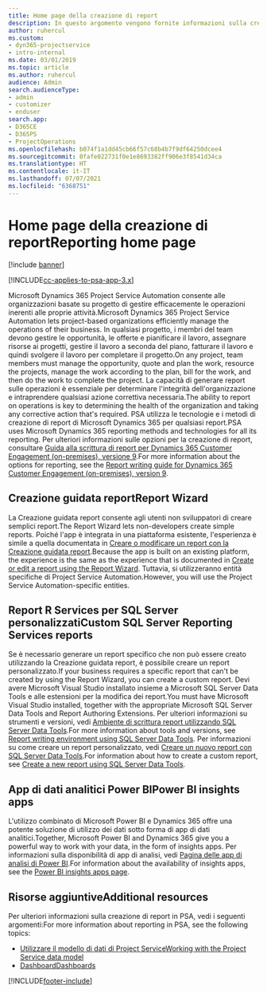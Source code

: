 ```yaml
---
title: Home page della creazione di report
description: In questo argomento vengono fornite informazioni sulla creazione di report in Dynamics 365 Project Service Automation.
author: ruhercul
ms.custom:
- dyn365-projectservice
- intro-internal
ms.date: 03/01/2019
ms.topic: article
ms.author: ruhercul
audience: Admin
search.audienceType:
- admin
- customizer
- enduser
search.app:
- D365CE
- D365PS
- ProjectOperations
ms.openlocfilehash: b074f1a1dd45cb66f57c68b4b7f9df64250dcee4
ms.sourcegitcommit: 0fafe022731f0e1e8693382ff906e3f8541d34ca
ms.translationtype: HT
ms.contentlocale: it-IT
ms.lasthandoff: 07/07/2021
ms.locfileid: "6368751"
---
```

# <a name="reporting-home-page"></a><span data-ttu-id="bf6a5-103">Home page della creazione di report</span><span class="sxs-lookup"><span data-stu-id="bf6a5-103">Reporting home page</span></span>

[!include [banner](../includes/psa-now-project-operations.md)]

[!INCLUDE[cc-applies-to-psa-app-3.x](../includes/cc-applies-to-psa-app-3x.md)]

<span data-ttu-id="bf6a5-104">Microsoft Dynamics 365 Project Service Automation consente alle organizzazioni basate su progetto di gestire efficacemente le operazioni inerenti alle proprie attività.</span><span class="sxs-lookup"><span data-stu-id="bf6a5-104">Microsoft Dynamics 365 Project Service Automation lets project-based organizations efficiently manage the operations of their business.</span></span> <span data-ttu-id="bf6a5-105">In qualsiasi progetto, i membri del team devono gestire le opportunità, le offerte e pianificare il lavoro, assegnare risorse ai progetti, gestire il lavoro a seconda del piano, fatturare il lavoro e quindi svolgere il lavoro per completare il progetto.</span><span class="sxs-lookup"><span data-stu-id="bf6a5-105">On any project, team members must manage the opportunity, quote and plan the work, resource the projects, manage the work according to the plan, bill for the work, and then do the work to complete the project.</span></span> <span data-ttu-id="bf6a5-106">La capacità di generare report sulle operazioni è essenziale per determinare l'integrità dell'organizzazione e intraprendere qualsiasi azione correttiva necessaria.</span><span class="sxs-lookup"><span data-stu-id="bf6a5-106">The ability to report on operations is key to determining the health of the organization and taking any corrective action that's required.</span></span> <span data-ttu-id="bf6a5-107">PSA utilizza le tecnologie e i metodi di creazione di report di Microsoft Dynamics 365 per qualsiasi report.</span><span class="sxs-lookup"><span data-stu-id="bf6a5-107">PSA uses Microsoft Dynamics 365 reporting methods and technologies for all its reporting.</span></span> <span data-ttu-id="bf6a5-108">Per ulteriori informazioni sulle opzioni per la creazione di report, consultare [Guida alla scrittura di report per Dynamics 365 Customer Engagement (on-premises), versione 9](/dynamics365/customerengagement/on-premises/analytics/reporting-analytics-with-dynamics-365).</span><span class="sxs-lookup"><span data-stu-id="bf6a5-108">For more information about the options for reporting, see the [Report writing guide for Dynamics 365 Customer Engagement (on-premises), version 9](/dynamics365/customerengagement/on-premises/analytics/reporting-analytics-with-dynamics-365).</span></span>

## <a name="report-wizard"></a><span data-ttu-id="bf6a5-109">Creazione guidata report</span><span class="sxs-lookup"><span data-stu-id="bf6a5-109">Report Wizard</span></span>

<span data-ttu-id="bf6a5-110">La Creazione guidata report consente agli utenti non sviluppatori di creare semplici report.</span><span class="sxs-lookup"><span data-stu-id="bf6a5-110">The Report Wizard lets non-developers create simple reports.</span></span> <span data-ttu-id="bf6a5-111">Poiché l'app è integrata in una piattaforma esistente, l'esperienza è simile a quella documentata in [Creare o modificare un report con la Creazione guidata report](/dynamics365/customerengagement/on-premises/basics/create-edit-copy-report-wizard).</span><span class="sxs-lookup"><span data-stu-id="bf6a5-111">Because the app is built on an existing platform, the experience is the same as the experience that is documented in [Create or edit a report using the Report Wizard](/dynamics365/customerengagement/on-premises/basics/create-edit-copy-report-wizard).</span></span> <span data-ttu-id="bf6a5-112">Tuttavia, si utilizzeranno entità specifiche di Project Service Automation.</span><span class="sxs-lookup"><span data-stu-id="bf6a5-112">However, you will use the Project Service Automation-specific entities.</span></span>

## <a name="custom-sql-server-reporting-services-reports"></a><span data-ttu-id="bf6a5-113">Report R Services per SQL Server personalizzati</span><span class="sxs-lookup"><span data-stu-id="bf6a5-113">Custom SQL Server Reporting Services reports</span></span>

<span data-ttu-id="bf6a5-114">Se è necessario generare un report specifico che non può essere creato utilizzando la Creazione guidata report, è possibile creare un report personalizzato.</span><span class="sxs-lookup"><span data-stu-id="bf6a5-114">If your business requires a specific report that can't be created by using the Report Wizard, you can create a custom report.</span></span> <span data-ttu-id="bf6a5-115">Devi avere Microsoft Visual Studio installato insieme a Microsoft SQL Server Data Tools e alle estensioni per la modifica dei report.</span><span class="sxs-lookup"><span data-stu-id="bf6a5-115">You must have Microsoft Visual Studio installed, together with the appropriate Microsoft SQL Server Data Tools and Report Authoring Extensions.</span></span> <span data-ttu-id="bf6a5-116">Per ulteriori informazioni su strumenti e versioni, vedi [Ambiente di scrittura report utilizzando SQL Server Data Tools](/dynamics365/customerengagement/on-premises/analytics/report-writing-environment-using-sql-server-data-tools).</span><span class="sxs-lookup"><span data-stu-id="bf6a5-116">For more information about tools and versions, see [Report writing environment using SQL Server Data Tools](/dynamics365/customerengagement/on-premises/analytics/report-writing-environment-using-sql-server-data-tools).</span></span> <span data-ttu-id="bf6a5-117">Per informazioni su come creare un report personalizzato, vedi [Creare un nuovo report con SQL Server Data Tools](/dynamics365/customerengagement/on-premises/analytics/create-a-new-report-using-sql-server-data-tools).</span><span class="sxs-lookup"><span data-stu-id="bf6a5-117">For information about how to create a custom report, see [Create a new report using SQL Server Data Tools](/dynamics365/customerengagement/on-premises/analytics/create-a-new-report-using-sql-server-data-tools).</span></span>

## <a name="power-bi-insights-apps"></a><span data-ttu-id="bf6a5-118">App di dati analitici Power BI</span><span class="sxs-lookup"><span data-stu-id="bf6a5-118">Power BI insights apps</span></span>

<span data-ttu-id="bf6a5-119">L'utilizzo combinato di Microsoft Power BI e Dynamics 365 offre una potente soluzione di utilizzo dei dati sotto forma di app di dati analitici.</span><span class="sxs-lookup"><span data-stu-id="bf6a5-119">Together, Microsoft Power BI and Dynamics 365 give you a powerful way to work with your data, in the form of insights apps.</span></span> <span data-ttu-id="bf6a5-120">Per informazioni sulla disponibilità di app di analisi, vedi [Pagina delle app di analisi di Power BI](https://powerbi.microsoft.com/power-bi-insights-apps/).</span><span class="sxs-lookup"><span data-stu-id="bf6a5-120">For information about the availability of insights apps, see the [Power BI insights apps page](https://powerbi.microsoft.com/power-bi-insights-apps/).</span></span>


## <a name="additional-resources"></a><span data-ttu-id="bf6a5-121">Risorse aggiuntive</span><span class="sxs-lookup"><span data-stu-id="bf6a5-121">Additional resources</span></span>
<span data-ttu-id="bf6a5-122">Per ulteriori informazioni sulla creazione di report in PSA, vedi i seguenti argomenti:</span><span class="sxs-lookup"><span data-stu-id="bf6a5-122">For more information about reporting in PSA, see the following topics:</span></span>

- [<span data-ttu-id="bf6a5-123">Utilizzare il modello di dati di Project Service</span><span class="sxs-lookup"><span data-stu-id="bf6a5-123">Working with the Project Service data model</span></span>](reports-working-project-service-data-model.md)
- [<span data-ttu-id="bf6a5-124">Dashboard</span><span class="sxs-lookup"><span data-stu-id="bf6a5-124">Dashboards</span></span>](reports-dashboards.md)



[!INCLUDE[footer-include](../includes/footer-banner.md)]